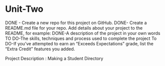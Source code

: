 # Unit-Two

DONE - Create a new repo for this project on GitHub.
DONE- Create a README.md file for your repo. Add details about your project to the README, for example:
DONE-A description of the project in your own words
TO DO-The skills, techniques and process used to complete the project
To DO-If you’ve attempted to earn an “Exceeds Expectations” grade, list the “Extra Credit” features you added.

Project Description : Making a Student Directory